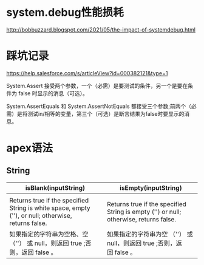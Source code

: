 # system.debug性能损耗
http://bobbuzzard.blogspot.com/2021/05/the-impact-of-systemdebug.html
# 踩坑记录
https://help.salesforce.com/s/articleView?id=000382121&type=1

System.Assert 接受两个参数，一个（必需）是要测试的条件，另一个是要在条件为 false 时显示的消息（可选）。

System.AssertEquals 和 System.AssertNotEquals 都接受三个参数;前两个（必需）是将测试in/相等的变量，第三个（可选）是断言结果为false时要显示的消息。
# apex语法
## String
| **isBlank(inputString)**                                                                            | **isEmpty(inputString)**                                                              |
|-----------------------------------------------------------------------------------------------------|---------------------------------------------------------------------------------------|
|                                                                                                     |                                                                                       |
| Returns true if the specified String is white space, empty (''), or null; otherwise, returns false. | Returns true if the specified String is empty ('') or null; otherwise, returns false. |
| 如果指定的字符串为空格、空 （''） 或 null，则返回 true ;否则，返回 false 。                                                   | 如果指定的字符串为空 （''） 或 null，则返回 true ;否则，返回 false 。                                        |
